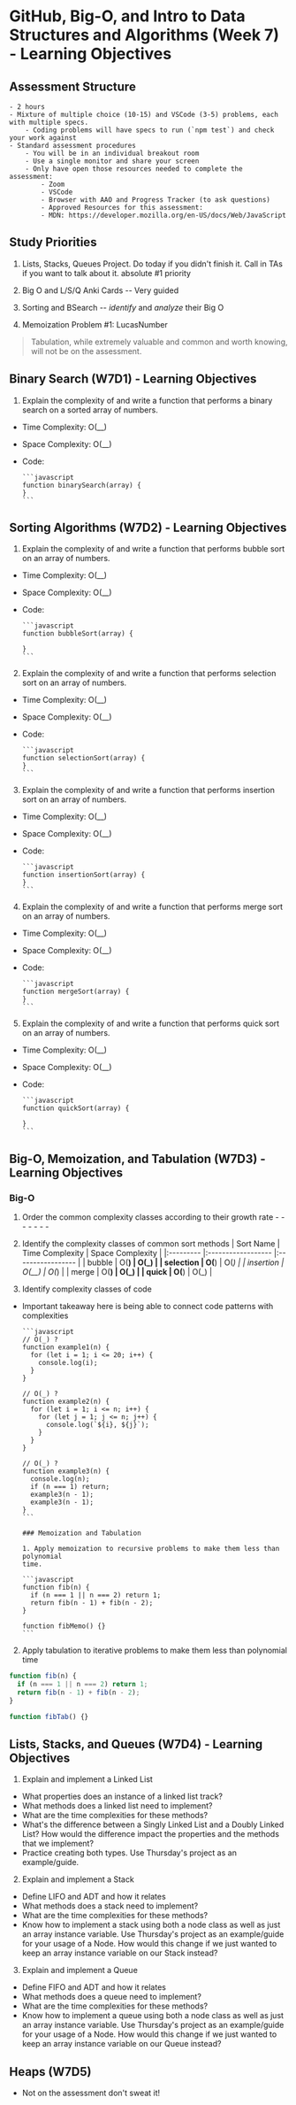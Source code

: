 # GitHub, Big-O, and Intro to Data Structures and Algorithms (Week 7) - Learning Objectives

## Assessment Structure

    - 2 hours
    - Mixture of multiple choice (10-15) and VSCode (3-5) problems, each with multiple specs.
        - Coding problems will have specs to run (`npm test`) and check your work against
    - Standard assessment procedures
        - You will be in an individual breakout room
        - Use a single monitor and share your screen
        - Only have open those resources needed to complete the assessment:
            - Zoom
            - VSCode
            - Browser with AAO and Progress Tracker (to ask questions)
            - Approved Resources for this assessment:
            - MDN: https://developer.mozilla.org/en-US/docs/Web/JavaScript

## Study Priorities

1. Lists, Stacks, Queues Project. Do today if you didn't finish it. Call in TAs if you want to talk about it. absolute #1 priority

2. Big O and L/S/Q Anki Cards -- Very guided

3. Sorting and BSearch -- *identify* and *analyze* their Big O

4. Memoization Problem #1: LucasNumber

> Tabulation, while extremely valuable and common and worth knowing, will not be on the assessment.

## Binary Search (W7D1) - Learning Objectives

1. Explain the complexity of and write a function that performs a binary search on a sorted array of numbers.

- Time Complexity: O(__)
- Space Complexity: O(__)
- Code:

      ```javascript
      function binarySearch(array) {
      }
      ```

## Sorting Algorithms (W7D2) - Learning Objectives

1. Explain the complexity of and write a function that performs bubble sort on an
array of numbers.

- Time Complexity: O(__)
- Space Complexity: O(__)
- Code:

      ```javascript
      function bubbleSort(array) {

      }
      ```

2. Explain the complexity of and write a function that performs selection sort
on an array of numbers.

- Time Complexity: O(__)
- Space Complexity: O(__)
- Code:

      ```javascript
      function selectionSort(array) {
      }
      ```

3. Explain the complexity of and write a function that performs insertion sort
on an array of numbers.

- Time Complexity: O(__)
- Space Complexity: O(__)
- Code:

      ```javascript
      function insertionSort(array) {
      }
      ```

4. Explain the complexity of and write a function that performs merge sort on an
array of numbers.

- Time Complexity: O(__)
- Space Complexity: O(__)
- Code:

      ```javascript
      function mergeSort(array) {
      }
      ```

5. Explain the complexity of and write a function that performs quick sort on an array of numbers.

- Time Complexity: O(__)
- Space Complexity: O(__)
- Code:

      ```javascript
      function quickSort(array) {
        
      }
      ```

## Big-O, Memoization, and Tabulation (W7D3) - Learning Objectives

### Big-O

1. Order the common complexity classes according to their growth rate
        -
        -
        -
        -
        -
        -
        -

2. Identify the complexity classes of common sort methods
| Sort Name | Time Complexity    | Space Complexity  |
|:--------- |:------------------ |:----------------- |
| bubble    | O(__)              | O(_)              |
| selection | O(__)              | O(_)              |
| insertion | O(__)              | O(_)              |
| merge     | O(__)              | O(_)              |
| quick     | O(__)              | O(_)              |

3. Identify complexity classes of code

- Important takeaway here is being able to connect code patterns with
complexities

      ```javascript
      // O(_) ?
      function example1(n) {
        for (let i = 1; i <= 20; i++) {
          console.log(i);
        }
      }

      // O(_) ?
      function example2(n) {
        for (let i = 1; i <= n; i++) {
          for (let j = 1; j <= n; j++) {
            console.log(`${i}, ${j}`);
          }
        }
      }

      // O(_) ?
      function example3(n) {
        console.log(n);
        if (n === 1) return;
        example3(n - 1);
        example3(n - 1);
      }
      ```

      ### Memoization and Tabulation

      1. Apply memoization to recursive problems to make them less than polynomial
      time.

      ```javascript
      function fib(n) {
        if (n === 1 || n === 2) return 1;
        return fib(n - 1) + fib(n - 2);
      }

      function fibMemo() {}
      ```

2. Apply tabulation to iterative problems to make them less than polynomial time

```javascript
function fib(n) {
  if (n === 1 || n === 2) return 1;
  return fib(n - 1) + fib(n - 2);
}

function fibTab() {}
```

## Lists, Stacks, and Queues (W7D4) - Learning Objectives

1. Explain and implement a Linked List

  - What properties does an instance of a linked list track?
  - What methods does a linked list need to implement?
  - What are the time complexities for these methods?
  - What's the difference between a Singly Linked List and a Doubly Linked List? How would the difference impact the properties and the methods that we implement?
  - Practice creating both types. Use Thursday's project as an example/guide.

2. Explain and implement a Stack

  - Define LIFO and ADT and how it relates
  - What methods does a stack need to implement?
  - What are the time complexities for these methods?
  - Know how to implement a stack using both a node class as well as just an array instance variable. Use Thursday's project as an example/guide for your usage of a Node. How would this change if we just wanted to keep an array instance variable on our Stack instead?

3. Explain and implement a Queue

  - Define FIFO and ADT and how it relates
  - What methods does a queue need to implement?
  - What are the time complexities for these methods?
  - Know how to implement a queue using both a node class as well as just an array instance variable. Use Thursday's project as an example/guide for your usage of a Node. How would this change if we just wanted to keep an array instance variable on our Queue instead?
  
## Heaps (W7D5)

- Not on the assessment don't sweat it!
